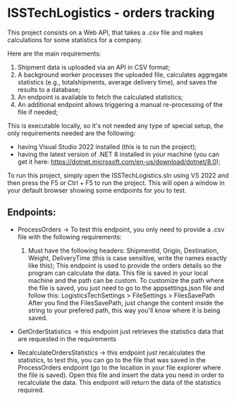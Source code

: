 # ISSTechLogistics - orders tracking

This project consists on a Web API, that takes a .csv file and makes calculations for some statistics for a company.

Here are the main requirements:

1. Shipment data is uploaded via an API in CSV format;
2. A background worker processes the uploaded file, calculates aggregate statistics (e.g., totalshipments, average delivery time), and saves the results to a database;
3. An endpoint is available to fetch the calculated statistics;
4. An additional endpoint allows triggering a manual re-processing of the file if needed;

This is executable locally, so it's not needed any type of special setup, the only requirements needed are the following:
- having Visual Studio 2022 installed (this is to run the project);
- having the latest version of .NET 8 installed in your machine (you can get it here: https://dotnet.microsoft.com/en-us/download/dotnet/8.0);

To run this project, simply open the ISSTechLogistics.sln using VS 2022 and then press the F5 or Ctrl + F5 to run the project.
This will open a window in your default browser showing some endpoints for you to test.

## Endpoints:

- ProcessOrders -> To test this endpoint, you only need to provide a .csv file with the following requirements:
	1. Must have the following headers: ShipmentId, Origin, Destination, Weight, DeliveryTime (this is case sensitive, write the names exactly like this);
	This endpoint is used to provide the orders details so the program can calculate the data. This file is saved in your local machine and the path can be custom.
	To customize the path where the file is saved, you just need to go to the appsettings.json file and follow this:
		LogisticsTechSettings > FileSettings > FilesSavePath
	After you find the FilesSavePath, just change the content inside the string to your prefered path, this way you'll know where it is being saved.
	
- GetOrderStatistics -> this endpoint just retrieves the statistics data that are requested in the requirements
- RecalculateOrdersStatistics -> this endpoint just recalculates the statistics, to test this, you can go to the file that was saved in the ProcessOrders endpoint (go to the location in your file explorer where the file is saved). Open this file and insert the data you need in order to recalculate the data. This endpoint will return the data of the statistics required.
